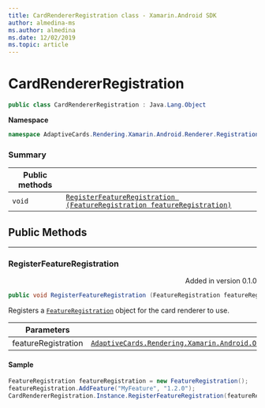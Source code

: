 ```yaml
---
title: CardRendererRegistration class - Xamarin.Android SDK
author: almedina-ms
ms.author: almedina
ms.date: 12/02/2019
ms.topic: article
---
```


# CardRendererRegistration

``` C#
public class CardRendererRegistration : Java.Lang.Object
```

**Namespace**
``` C#
namespace AdaptiveCards.Rendering.Xamarin.Android.Renderer.Registration
```

### Summary

| Public methods | |
| --- | ---- |
| ```void``` | [```RegisterFeatureRegistration (FeatureRegistration featureRegistration)```](#registerfeatureregistration) |

## Public Methods

--- 

### <a id="registerfeatureregistration"></a> RegisterFeatureRegistration
<p style='text-align:right'>Added in version 0.1.0</p>

``` C#
public void RegisterFeatureRegistration (FeatureRegistration featureRegistration)
```

Registers a [```FeatureRegistration```](adaptivecards-rendering-xamarin-android-objectmodel-featureregistration.md) object for the card renderer to use.

| Parameters | |
| --- | --- |
| featureRegistration | [```AdaptiveCards.Rendering.Xamarin.Android.ObjectModel.FeatureRegistration```](adaptivecards-rendering-xamarin-android-objectmodel-featureregistration.md) |

#### Sample

``` C#
FeatureRegistration featureRegistration = new FeatureRegistration();
featureRegistration.AddFeature("MyFeature", "1.2.0");
CardRendererRegistration.Instance.RegisterFeatureRegistration(featureRegistration);
```